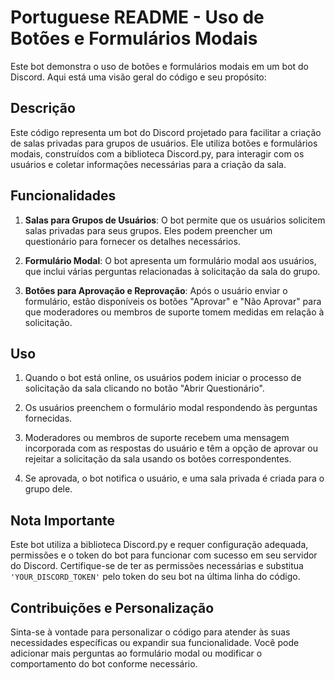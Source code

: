 # Portuguese README - Uso de Botões e Formulários Modais

Este bot demonstra o uso de botões e formulários modais em um bot do Discord. Aqui está uma visão geral do código e seu propósito:

## Descrição
Este código representa um bot do Discord projetado para facilitar a criação de salas privadas para grupos de usuários. Ele utiliza botões e formulários modais, construídos com a biblioteca Discord.py, para interagir com os usuários e coletar informações necessárias para a criação da sala.

## Funcionalidades

1. **Salas para Grupos de Usuários**: O bot permite que os usuários solicitem salas privadas para seus grupos. Eles podem preencher um questionário para fornecer os detalhes necessários.

2. **Formulário Modal**: O bot apresenta um formulário modal aos usuários, que inclui várias perguntas relacionadas à solicitação da sala do grupo.

3. **Botões para Aprovação e Reprovação**: Após o usuário enviar o formulário, estão disponíveis os botões "Aprovar" e "Não Aprovar" para que moderadores ou membros de suporte tomem medidas em relação à solicitação.

## Uso

1. Quando o bot está online, os usuários podem iniciar o processo de solicitação da sala clicando no botão "Abrir Questionário".

2. Os usuários preenchem o formulário modal respondendo às perguntas fornecidas.

3. Moderadores ou membros de suporte recebem uma mensagem incorporada com as respostas do usuário e têm a opção de aprovar ou rejeitar a solicitação da sala usando os botões correspondentes.

4. Se aprovada, o bot notifica o usuário, e uma sala privada é criada para o grupo dele.

## Nota Importante
Este bot utiliza a biblioteca Discord.py e requer configuração adequada, permissões e o token do bot para funcionar com sucesso em seu servidor do Discord. Certifique-se de ter as permissões necessárias e substitua `'YOUR_DISCORD_TOKEN'` pelo token do seu bot na última linha do código.

## Contribuições e Personalização
Sinta-se à vontade para personalizar o código para atender às suas necessidades específicas ou expandir sua funcionalidade. Você pode adicionar mais perguntas ao formulário modal ou modificar o comportamento do bot conforme necessário.
